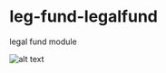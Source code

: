 # leg-fund-legalfund
legal fund module


![alt text](http://onelaw.us/images/2020/logos-black/logo-blk-LegalFund.png)
